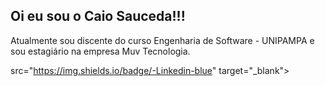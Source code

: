 ## Oi eu sou o Caio Sauceda!!!
Atualmente sou discente do curso Engenharia de Software - UNIPAMPA e sou estagiário na empresa Muv Tecnologia.

src="https://img.shields.io/badge/-Linkedin-blue" target="_blank"></a>  

